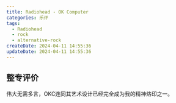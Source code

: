 ```yaml
---
title: Radiohead - OK Computer
categories: 乐评
tags:
  - Radiohead
  - rock
  - alternative-rock
createDate: 2024-04-11 14:55:36
updateDate: 2024-04-11 14:55:36
---
```

## 整专评价

伟大无需多言，OKC连同其艺术设计已经完全成为我的精神烙印之一。